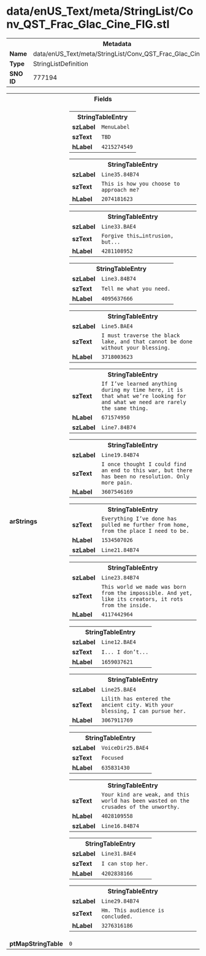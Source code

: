 <h1>data/enUS_Text/meta/StringList/Conv_QST_Frac_Glac_Cine_FIG.stl</h1><table><tr><th colspan="100%">Metadata</th></tr><tr><td><b>Name</b></td><td>data/enUS_Text/meta/StringList/Conv_QST_Frac_Glac_Cine_FIG.stl</td></tr><tr><td><b>Type</b></td><td>StringListDefinition</td></tr><tr><td><b>SNO ID</b></td><td>777194</td></tr></table>

<table><tr><th colspan="100%">Fields</th></tr><tr><td><b>arStrings</b></td><td><table><tr><th colspan="100%">StringTableEntry</th></tr><tr><td><b>szLabel</b></td><td><code>MenuLabel</code></td></tr><tr><td><b>szText</b></td><td><code>TBD</code></td></tr><tr><td><b>hLabel</b></td><td><code>4215274549</code></td></tr></table>


<table><tr><th colspan="100%">StringTableEntry</th></tr><tr><td><b>szLabel</b></td><td><code>Line35.84B74</code></td></tr><tr><td><b>szText</b></td><td><code>This is how you choose to approach me?</code></td></tr><tr><td><b>hLabel</b></td><td><code>2074181623</code></td></tr></table>


<table><tr><th colspan="100%">StringTableEntry</th></tr><tr><td><b>szLabel</b></td><td><code>Line33.BAE4</code></td></tr><tr><td><b>szText</b></td><td><code>Forgive this…intrusion, but...</code></td></tr><tr><td><b>hLabel</b></td><td><code>4281108952</code></td></tr></table>


<table><tr><th colspan="100%">StringTableEntry</th></tr><tr><td><b>szLabel</b></td><td><code>Line3.84B74</code></td></tr><tr><td><b>szText</b></td><td><code>Tell me what you need.</code></td></tr><tr><td><b>hLabel</b></td><td><code>4095637666</code></td></tr></table>


<table><tr><th colspan="100%">StringTableEntry</th></tr><tr><td><b>szLabel</b></td><td><code>Line5.BAE4</code></td></tr><tr><td><b>szText</b></td><td><code>I must traverse the black lake, and that cannot be done without your blessing.</code></td></tr><tr><td><b>hLabel</b></td><td><code>3718003623</code></td></tr></table>


<table><tr><th colspan="100%">StringTableEntry</th></tr><tr><td><b>szText</b></td><td><code>If I’ve learned anything during my time here, it is that what we’re looking for and what we need are rarely the same thing.</code></td></tr><tr><td><b>hLabel</b></td><td><code>671574950</code></td></tr><tr><td><b>szLabel</b></td><td><code>Line7.84B74</code></td></tr></table>


<table><tr><th colspan="100%">StringTableEntry</th></tr><tr><td><b>szLabel</b></td><td><code>Line19.84B74</code></td></tr><tr><td><b>szText</b></td><td><code>I once thought I could find an end to this war, but there has been no resolution. Only more pain.</code></td></tr><tr><td><b>hLabel</b></td><td><code>3607546169</code></td></tr></table>


<table><tr><th colspan="100%">StringTableEntry</th></tr><tr><td><b>szText</b></td><td><code>Everything I’ve done has pulled me further from home, from the place I need to be.</code></td></tr><tr><td><b>hLabel</b></td><td><code>1534507026</code></td></tr><tr><td><b>szLabel</b></td><td><code>Line21.84B74</code></td></tr></table>


<table><tr><th colspan="100%">StringTableEntry</th></tr><tr><td><b>szLabel</b></td><td><code>Line23.84B74</code></td></tr><tr><td><b>szText</b></td><td><code>This world we made was born from the impossible. And yet, like its creators, it rots from the inside.</code></td></tr><tr><td><b>hLabel</b></td><td><code>4117442964</code></td></tr></table>


<table><tr><th colspan="100%">StringTableEntry</th></tr><tr><td><b>szLabel</b></td><td><code>Line12.BAE4</code></td></tr><tr><td><b>szText</b></td><td><code>I... I don’t...</code></td></tr><tr><td><b>hLabel</b></td><td><code>1659037621</code></td></tr></table>


<table><tr><th colspan="100%">StringTableEntry</th></tr><tr><td><b>szLabel</b></td><td><code>Line25.BAE4</code></td></tr><tr><td><b>szText</b></td><td><code>Lilith has entered the ancient city. With your blessing, I can pursue her.</code></td></tr><tr><td><b>hLabel</b></td><td><code>3067911769</code></td></tr></table>


<table><tr><th colspan="100%">StringTableEntry</th></tr><tr><td><b>szLabel</b></td><td><code>VoiceDir25.BAE4</code></td></tr><tr><td><b>szText</b></td><td><code>Focused</code></td></tr><tr><td><b>hLabel</b></td><td><code>635831430</code></td></tr></table>


<table><tr><th colspan="100%">StringTableEntry</th></tr><tr><td><b>szText</b></td><td><code>Your kind are weak, and this world has been wasted on the crusades of the unworthy.</code></td></tr><tr><td><b>hLabel</b></td><td><code>4028109558</code></td></tr><tr><td><b>szLabel</b></td><td><code>Line16.84B74</code></td></tr></table>


<table><tr><th colspan="100%">StringTableEntry</th></tr><tr><td><b>szLabel</b></td><td><code>Line31.BAE4</code></td></tr><tr><td><b>szText</b></td><td><code>I can stop her.</code></td></tr><tr><td><b>hLabel</b></td><td><code>4202838166</code></td></tr></table>


<table><tr><th colspan="100%">StringTableEntry</th></tr><tr><td><b>szLabel</b></td><td><code>Line29.84B74</code></td></tr><tr><td><b>szText</b></td><td><code>Hm. This audience is concluded.</code></td></tr><tr><td><b>hLabel</b></td><td><code>3276316186</code></td></tr></table>


</td></tr><tr><td><b>ptMapStringTable</b></td><td><code>0</code></td></tr></table>

